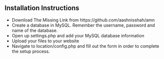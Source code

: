 
<h2>Installation Instructions</h2>

<ul>
    <li>Download The Missing Link from https://github.com/aashnisshah/amn</li>
    <li>Create a database in MySQL. Remember the username, password and name of the database.</li>
    <li>Open up settings.php and add your MySQL database information</li>
    <li>Upload your files to your website</li>
    <li>Navigate to location/config.php and fill out the form in order to complete the setup process.</li>
</ul>
